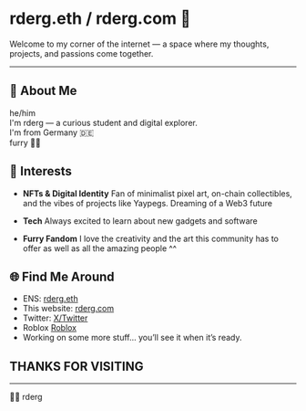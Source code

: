 # rderg.eth / rderg.com 👋

Welcome to my corner of the internet — a space where my thoughts, projects, and passions come together.

---
## 👤 About Me

he/him<br>
I'm rderg — a curious student and digital explorer.<br>
I'm from Germany 🇩🇪<br>
furry 🐯🐲<br>

## 🧠 Interests

- **NFTs & Digital Identity**
   Fan of minimalist pixel art, on-chain collectibles, and the vibes of projects like Yaypegs.
   Dreaming of a Web3 future

- **Tech**
   Always excited to learn about new gadgets and software

- **Furry Fandom**
   I love the creativity and the art this community has to offer as well as all the amazing people ^^
 
## 🌐 Find Me Around

- ENS: [rderg.eth](https://etherscan.io/address/0x0c3C0976c18B86356c88ec07731DB9ECfc3D3378)  
- This website: [rderg.com](https://rderg.com)  
- Twitter: [X/Twitter](https://x.com/buntstiftt?s=21&t=ERxYRPoP3LvkfwqnBq23Pg)
- Roblox [Roblox](https://www.roblox.com/users/1949231530/profile)
- Working on some more stuff… you’ll see it when it’s ready.

## THANKS FOR VISITING 
---

🧡💙
rderg

